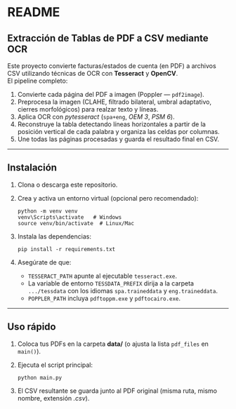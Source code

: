README
==========

Extracción de Tablas de PDF a CSV mediante OCR
-------------------------------------------------------

Este proyecto convierte facturas/estados de cuenta (en PDF) a archivos CSV
utilizando técnicas de OCR con **Tesseract** y **OpenCV**.  
El pipeline completo:

1.  Convierte cada página del PDF a imagen (Poppler ― `pdf2image`).
2.  Preprocesa la imagen (CLAHE, filtrado bilateral, umbral adaptativo, cierres
    morfológicos) para realzar texto y líneas.
3.  Aplica OCR con *pytesseract* (`spa+eng`, *OEM 3*, *PSM 6*).
4.  Reconstruye la tabla detectando líneas horizontales a partir de la posición
    vertical de cada palabra y organiza las celdas por columnas.
5.  Une todas las páginas procesadas y guarda el resultado final en CSV.


------------------------------------------------------------------------
Instalación
-----------

1.  Clona o descarga este repositorio.
2.  Crea y activa un entorno virtual (opcional pero recomendado):

    ```
    python -m venv venv
    venv\Scripts\activate   # Windows
    source venv/bin/activate  # Linux/Mac
    ```

3.  Instala las dependencias:

    ```
    pip install -r requirements.txt
    ```

4.  Asegúrate de que:
    * `TESSERACT_PATH` apunte al ejecutable `tesseract.exe`.
    * La variable de entorno `TESSDATA_PREFIX` dirija a la carpeta
      `.../tessdata` con los idiomas `spa.traineddata` y `eng.traineddata`.
    * `POPPLER_PATH` incluya `pdftoppm.exe` y `pdftocairo.exe`.

------------------------------------------------------------------------
Uso rápido
----------

1.  Coloca tus PDFs en la carpeta **data/** (o ajusta la lista
    `pdf_files` en `main()`).
2.  Ejecuta el script principal:

    ```
    python main.py
    ```

3.  El CSV resultante se guarda junto al PDF original (misma ruta, mismo
    nombre, extensión *.csv*).

